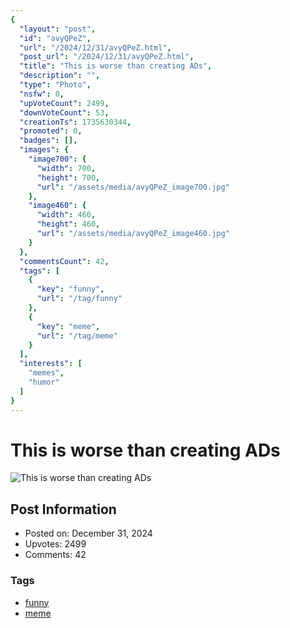 ```yaml
---
{
  "layout": "post",
  "id": "avyQPeZ",
  "url": "/2024/12/31/avyQPeZ.html",
  "post_url": "/2024/12/31/avyQPeZ.html",
  "title": "This is worse than creating ADs",
  "description": "",
  "type": "Photo",
  "nsfw": 0,
  "upVoteCount": 2499,
  "downVoteCount": 53,
  "creationTs": 1735630344,
  "promoted": 0,
  "badges": [],
  "images": {
    "image700": {
      "width": 700,
      "height": 700,
      "url": "/assets/media/avyQPeZ_image700.jpg"
    },
    "image460": {
      "width": 460,
      "height": 460,
      "url": "/assets/media/avyQPeZ_image460.jpg"
    }
  },
  "commentsCount": 42,
  "tags": [
    {
      "key": "funny",
      "url": "/tag/funny"
    },
    {
      "key": "meme",
      "url": "/tag/meme"
    }
  ],
  "interests": [
    "memes",
    "humor"
  ]
}
---
```


# This is worse than creating ADs

![This is worse than creating ADs](/assets/media/avyQPeZ_image700.jpg)

## Post Information

- Posted on: December 31, 2024
- Upvotes: 2499
- Comments: 42

### Tags

- [funny](/tag/funny)
- [meme](/tag/meme)
